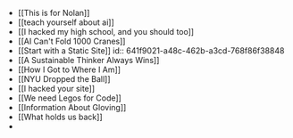 - [[This is for Nolan]]
- [[teach yourself about ai]]
- [[I hacked my high school, and you should too]]
- [[AI Can't Fold 1000 Cranes]]
- [[Start with a Static Site]]
  id:: 641f9021-a48c-462b-a3cd-768f86f38848
- [[A Sustainable Thinker Always Wins]]
- [[How I Got to Where I Am]]
- [[NYU Dropped the Ball]]
- [[I hacked your site]]
- [[We need Legos for Code]]
- [[Information About Gloving]]
- [[What holds us back]]
-